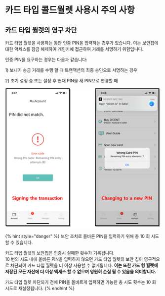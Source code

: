 # 카드 타입 콜드월렛 사용시 주의 사항

## 카드 타입 월렛의 영구 차단

카드 타입 월렛을 사용하는 동안 인증 PIN을 입력하는 경우가 있습니다. 이는 보안칩에 대한 액세스를 잠금 해제하여 개인키에 접근하여 거래를 서명하기 위함입니다. 

인증 PIN을 요구하는 경우는 다음과 같습니다:

1\) 보내기 송금 거래를 수행 할 때 트랜잭션의 최종 승인으로 서명하는 경우

2\) 초기 설정 중 또는 설정 후 현재 PIN을 새 PIN으로 변경할 때

![](../.gitbook/assets/pin-block.png)

{% hint style="danger" %}
보안 조치로 올바른 PIN을 입력하기 위해 총 10 회 시도 할 수 있습니다. 

카드 타입 월렛의 보안칩은 인증시 실패한 횟수가 기록됩니다.   
10 번의 시도 내에 올바른 PIN을 입력하지 않으면 카드 타입 월렛의 보안 칩이 영구적으로 차단되어 카드 타입 월렛을 더 이상 사용할 수 없게됩니다. **이는 또한 카드 형 월렛에 저장된 모든 자산에 더 이상 액세스 할 수 없으며 영원히 손실 될 수 있음을 의미합니다.**   
  
카드 타입 월렛 차단되기 전에 PIN을 올바르게 입력하면 가능한 총 시도 횟수는 10 회 시도로 재설정됩니다.
{% endhint %}

